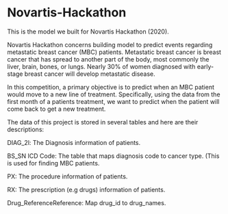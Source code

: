 # Novartis-Hackathon

This is the model we built for Novartis Hackathon (2020). 

Novartis Hackathon concerns building model to predict events regarding metastatic breast cancer (MBC) patients. Metastatic breast cancer is breast cancer that has spread to another part of the body, most commonly the liver, brain, bones, or lungs. Nearly 30% of women diagnosed with early-stage breast cancer will develop metastatic disease.

In this competition, a primary objective is to predict when an MBC patient would move to a new line of treatment. Specifically, using the data from the first month of a patients treatment, we want to predict when the patient will come back to get a new treatment.

The data of this project is stored in several tables and here are their descriptions:

DIAG_2l: The Diagnosis information of patients.

BS_SN ICD Code: The table that maps diagnosis code to cancer type. (This is used for finding MBC patients.

PX: The procedure information of patients.

RX: The prescription (e.g drugs) information of patients.

Drug_ReferenceReference: Map drug_id to drug_names.
